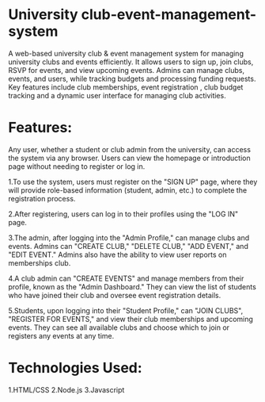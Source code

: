 # University club-event-management-system
A web-based university club & event management system  for managing university clubs and events efficiently. It allows users to sign up, join clubs, RSVP for events, and view upcoming events. Admins can manage clubs, events, and users, while tracking budgets and processing funding requests. Key features include club memberships, event registration , club budget tracking and a dynamic user interface for managing club activities. 

# Features:
Any user, whether a student or club admin from the university, can access the system via any browser. Users can view the homepage or introduction page without needing to register or log in.

1.To use the system, users must register on the "SIGN UP" page, where they will provide role-based information (student, admin, etc.) to complete the registration process.

2.After registering, users can log in to their profiles using the "LOG IN" page.

3.The admin, after logging into the "Admin Profile," can manage clubs and events. Admins can "CREATE CLUB," "DELETE CLUB," "ADD EVENT," and "EDIT EVENT." Admins also have the ability to view user reports on  memberships club.

4.A club admin can "CREATE EVENTS" and manage members from their profile, known as the "Admin Dashboard." They can view the list of students who have joined their club and oversee event registration details.

5.Students, upon logging into their "Student Profile," can "JOIN CLUBS", "REGISTER FOR EVENTS," and view their club memberships and upcoming events. They can see all available clubs and choose which to join or registers any events at any time.

# Technologies Used:

1.HTML/CSS
2.Node.js
3.Javascript
